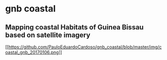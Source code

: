 # gnb coastal
## Mapping coastal Habitats of Guinea Bissau based on satellite imagery
[[https://github.com/PauloEduardoCardoso/gnb_coastal/blob/master/img/coastal_gnb_20170106.png]]
